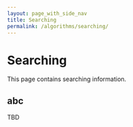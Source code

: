 ```yaml
---
layout: page_with_side_nav
title: Searching
permalink: /algorithms/searching/
---
```


# Searching
This page contains searching information. 


## abc
TBD